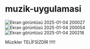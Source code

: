 # muzik-uygulamasi
![Ekran görüntüsü 2025-01-04 200027](https://github.com/user-attachments/assets/50ba9601-47e9-4f09-88ef-72a8a90850b8)
![Ekran görüntüsü 2025-01-04 200054](https://github.com/user-attachments/assets/3d17c949-aa3d-43a5-9b6d-255a23e01296)
![Ekran görüntüsü 2025-01-04 200218](https://github.com/user-attachments/assets/cf027099-24b2-413b-bbff-a907ec0979c8)




Müzikler TELİFSİZDİR !!!!!
